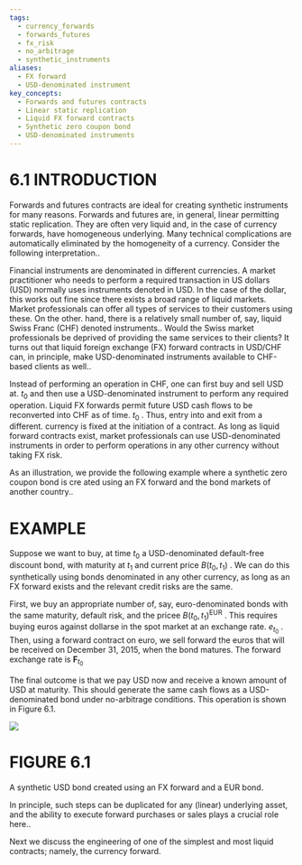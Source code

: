 ```yaml
---
tags:
  - currency_forwards
  - forwards_futures
  - fx_risk
  - no_arbitrage
  - synthetic_instruments
aliases:
  - FX forward
  - USD-denominated instrument
key_concepts:
  - Forwards and futures contracts
  - Linear static replication
  - Liquid FX forward contracts
  - Synthetic zero coupon bond
  - USD-denominated instruments
---
```


# 6.1 INTRODUCTION  

Forwards and futures contracts are ideal for creating synthetic instruments for many reasons. Forwards and futures are, in general, linear permitting static replication. They are often very liquid and, in the case of currency forwards, have homogeneous underlying. Many technical complications are automatically eliminated by the homogeneity of a currency. Consider the following interpretation..  

Financial instruments are denominated in different currencies. A market practitioner who needs to perform a required transaction in US dollars (USD) normally uses instruments denoted in USD. In the case of the dollar, this works out fine since there exists a broad range of liquid markets. Market professionals can offer all types of services to their customers using these. On the other. hand, there is a relatively small number of, say, liquid Swiss Franc (CHF) denoted instruments.. Would the Swiss market professionals be deprived of providing the same services to their clients? It turns out that liquid foreign exchange (FX) forward contracts in USD/CHF can, in principle, make USD-denominated instruments available to CHF-based clients as well..  

Instead of performing an operation in CHF, one can first buy and sell USD at. $t_{0}$ and then use a USD-denominated instrument to perform any required operation. Liquid FX forwards permit future USD cash flows to be reconverted into CHF as of time. $t_{0}$ . Thus, entry into and exit from a different. currency is fixed at the initiation of a contract. As long as liquid forward contracts exist, market professionals can use USD-denominated instruments in order to perform operations in any other currency without taking FX risk.  

As an illustration, we provide the following example where a synthetic zero coupon bond is cre ated using an FX forward and the bond markets of another country..  

# EXAMPLE  

Suppose we want to buy, at time $t_{0}$ a USD-denominated default-free discount bond, with maturity at $t_{1}$ and current price $B(t_{0},t_{1})$ . We can do this synthetically using bonds denominated in any other currency, as long as an FX forward exists and the relevant credit risks are the same.  

First, we buy an appropriate number of, say, euro-denominated bonds with the same maturity, default risk, and the pricee $B(t_{0},t_{1})^{\mathrm{EUR}}$ . This requires buying euros against dollarse in the spot market at an exchange rate. $e_{t_{0}}$ . Then, using a forward contract on euro, we sell forward the euros that will be received on December 31, 2015, when the bond matures. The forward exchange rate is $\boldsymbol{F}_{t_{0}}$  

The final outcome is that we pay USD now and receive a known amount of USD at maturity. This should generate the same cash flows as a USD-denominated bond under no-arbitrage conditions. This operation is shown in Figure 6.1.  

![](611bd616d2c349d86ae23d3e92fc10fcccbeb4199c80feae1e544594997305b1.jpg)  

# FIGURE 6.1  

A synthetic USD bond created using an FX forward and a EUR bond.  

In principle, such steps can be duplicated for any (linear) underlying asset, and the ability to execute forward purchases or sales plays a crucial role here..  

Next we discuss the engineering of one of the simplest and most liquid contracts; namely, the currency forward.  
